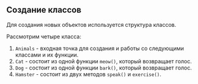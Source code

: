## Создание классов

Для создания новых объектов используется структура классов.

Рассмотрим четыре класса:

1. `Animals` - входная точка для создания и работы со следующими классами и их функции.
2. `Cat` - состоит из одной функции `meow()`, который возвращает голос.
3. `Dog` - состоит из одной функции `bark()`, который возвращает голос.
4. `Hamster` - состоит из двух методов `speak()` и `exercise()`.